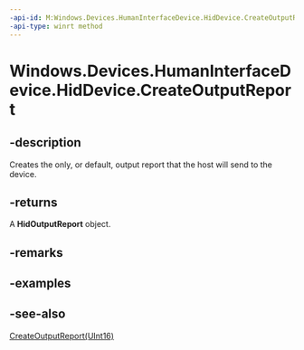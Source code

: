 ----api-id: M:Windows.Devices.HumanInterfaceDevice.HidDevice.CreateOutputReport
-api-type: winrt method
---<!-- Method syntaxpublic Windows.Devices.HumanInterfaceDevice.HidOutputReport CreateOutputReport()--># Windows.Devices.HumanInterfaceDevice.HidDevice.CreateOutputReport## -descriptionCreates the only, or default, output report that the host will send to the device.## -returnsA **HidOutputReport** object.## -remarks## -examples## -see-also[CreateOutputReport(UInt16)](hiddevice_createoutputreport_175094101.md)